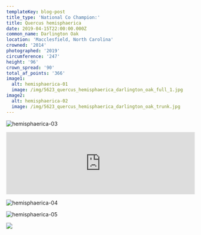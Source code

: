 ```yaml
---
templateKey: blog-post
title_type: 'National Co Champion:'
title: Quercus hemisphaerica
date: 2019-04-15T22:00:00.000Z
common_name: Darlington Oak
location: 'Macclesfield, North Carolina'
crowned: '2014'
photographed: '2019'
circumference: '247'
height: '96'
crown_spread: '90'
total_af_points: '366'
image1:
  alt: hemisphaerica-01
  image: /img/5623_quercus_hemisphaerica_darlington_oak_full_1.jpg
image2:
  alt: hemisphaerica-02
  image: /img/5623_quercus_hemisphaerica_darlington_oak_trunk.jpg
---
```

![hemisphaerica-03](/img/5623_quercus_hemisphaerica_darlington_oak_full_3.jpg)

<iframe width="100%" height="166" scrolling="no" frameborder="no" allow="autoplay" src="https://w.soundcloud.com/player/?url=https%3A//api.soundcloud.com/tracks/622338549&color=%23ff5500&auto_play=false&hide_related=false&show_comments=true&show_user=true&show_reposts=false&show_teaser=true"></iframe>

![hemisphaerica-04](/img/5623_quercus_hemisphaerica_darlington_oak_leaf_2.jpg)

![hemisphaerica-05](/img/5623_quercus_hemisphaerica_darlington_oak_leaf_1.jpg)

![](/img/5623_quercus_hemisphaerica_darlington_oak_scale.jpg)
